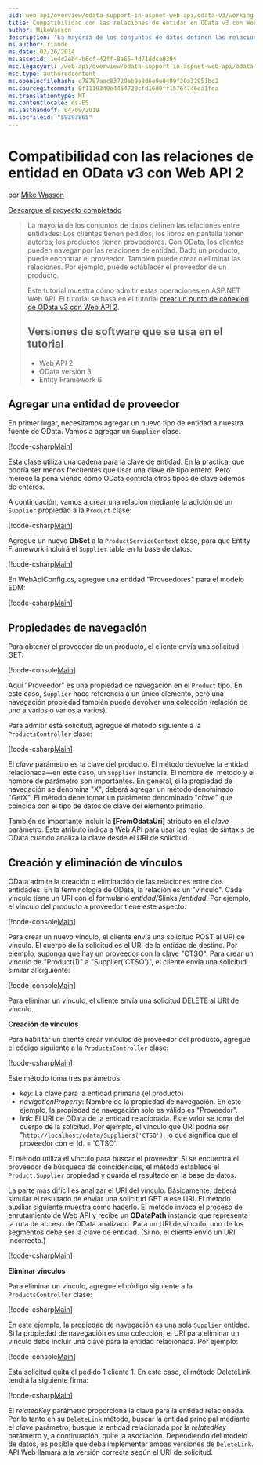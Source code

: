 ```yaml
---
uid: web-api/overview/odata-support-in-aspnet-web-api/odata-v3/working-with-entity-relations
title: Compatibilidad con las relaciones de entidad en OData v3 con Web API 2 | Microsoft Docs
author: MikeWasson
description: 'La mayoría de los conjuntos de datos definen las relaciones entre entidades: Los clientes tienen pedidos; los libros en pantalla tienen autores; los productos tienen proveedores. Uso de OData, los clientes pueden navegar a través de...'
ms.author: riande
ms.date: 02/26/2014
ms.assetid: 1e4c2eb4-b6cf-42ff-8a65-4d71ddca0394
msc.legacyurl: /web-api/overview/odata-support-in-aspnet-web-api/odata-v3/working-with-entity-relations
msc.type: authoredcontent
ms.openlocfilehash: c78787aac83720eb9e8d6e9e0499f30a31951bc2
ms.sourcegitcommit: 0f1119340e4464720cfd16d0ff15764746ea1fea
ms.translationtype: MT
ms.contentlocale: es-ES
ms.lasthandoff: 04/09/2019
ms.locfileid: "59393865"
---
```

# <a name="supporting-entity-relations-in-odata-v3-with-web-api-2"></a>Compatibilidad con las relaciones de entidad en OData v3 con Web API 2

por [Mike Wasson](https://github.com/MikeWasson)

[Descargue el proyecto completado](http://code.msdn.microsoft.com/ASPNET-Web-API-OData-cecdb524)

> La mayoría de los conjuntos de datos definen las relaciones entre entidades: Los clientes tienen pedidos; los libros en pantalla tienen autores; los productos tienen proveedores. Con OData, los clientes pueden navegar por las relaciones de entidad. Dado un producto, puede encontrar el proveedor. También puede crear o eliminar las relaciones. Por ejemplo, puede establecer el proveedor de un producto.
> 
> Este tutorial muestra cómo admitir estas operaciones en ASP.NET Web API. El tutorial se basa en el tutorial [crear un punto de conexión de OData v3 con Web API 2](creating-an-odata-endpoint.md).
> 
> ## <a name="software-versions-used-in-the-tutorial"></a>Versiones de software que se usa en el tutorial
> 
> 
> - Web API 2
> - OData versión 3
> - Entity Framework 6


## <a name="add-a-supplier-entity"></a>Agregar una entidad de proveedor

En primer lugar, necesitamos agregar un nuevo tipo de entidad a nuestra fuente de OData. Vamos a agregar un `Supplier` clase.

[!code-csharp[Main](working-with-entity-relations/samples/sample1.cs)]

Esta clase utiliza una cadena para la clave de entidad. En la práctica, que podría ser menos frecuentes que usar una clave de tipo entero. Pero merece la pena viendo cómo OData controla otros tipos de clave además de enteros.

A continuación, vamos a crear una relación mediante la adición de un `Supplier` propiedad a la `Product` clase:

[!code-csharp[Main](working-with-entity-relations/samples/sample2.cs)]

Agregue un nuevo **DbSet** a la `ProductServiceContext` clase, para que Entity Framework incluirá el `Supplier` tabla en la base de datos.

[!code-csharp[Main](working-with-entity-relations/samples/sample3.cs?highlight=9)]

En WebApiConfig.cs, agregue una entidad "Proveedores" para el modelo EDM:

[!code-csharp[Main](working-with-entity-relations/samples/sample4.cs?highlight=4)]

## <a name="navigation-properties"></a>Propiedades de navegación

Para obtener el proveedor de un producto, el cliente envía una solicitud GET:

[!code-console[Main](working-with-entity-relations/samples/sample5.cmd)]

Aquí "Proveedor" es una propiedad de navegación en el `Product` tipo. En este caso, `Supplier` hace referencia a un único elemento, pero una navegación propiedad también puede devolver una colección (relación de uno a varios o varios a varios).

Para admitir esta solicitud, agregue el método siguiente a la `ProductsController` clase:

[!code-csharp[Main](working-with-entity-relations/samples/sample6.cs)]

El *clave* parámetro es la clave del producto. El método devuelve la entidad relacionada&#8212;en este caso, un `Supplier` instancia. El nombre del método y el nombre de parámetro son importantes. En general, si la propiedad de navegación se denomina "X", deberá agregar un método denominado "GetX". El método debe tomar un parámetro denominado "*clave*" que coincida con el tipo de datos de clave del elemento primario.

También es importante incluir la **[FromOdataUri]** atributo en el *clave* parámetro. Este atributo indica a Web API para usar las reglas de sintaxis de OData cuando analiza la clave desde el URI de solicitud.

## <a name="creating-and-deleting-links"></a>Creación y eliminación de vínculos

OData admite la creación o eliminación de las relaciones entre dos entidades. En la terminología de OData, la relación es un "vínculo". Cada vínculo tiene un URI con el formulario *entidad*/$links /*entidad*. Por ejemplo, el vínculo del producto a proveedor tiene este aspecto:

[!code-console[Main](working-with-entity-relations/samples/sample7.cmd)]

Para crear un nuevo vínculo, el cliente envía una solicitud POST al URI de vínculo. El cuerpo de la solicitud es el URI de la entidad de destino. Por ejemplo, suponga que hay un proveedor con la clave "CTSO". Para crear un vínculo de "Product(1)" a "Supplier('CTSO')", el cliente envía una solicitud similar al siguiente:

[!code-console[Main](working-with-entity-relations/samples/sample8.cmd)]

Para eliminar un vínculo, el cliente envía una solicitud DELETE al URI de vínculo.

**Creación de vínculos**

Para habilitar un cliente crear vínculos de proveedor del producto, agregue el código siguiente a la `ProductsController` clase:

[!code-csharp[Main](working-with-entity-relations/samples/sample9.cs)]

Este método toma tres parámetros:

- *key*: La clave para la entidad primaria (el producto)
- *navigationProperty*: Nombre de la propiedad de navegación. En este ejemplo, la propiedad de navegación solo es válido es "Proveedor".
- *link*: El URI de OData de la entidad relacionada. Este valor se toma del cuerpo de la solicitud. Por ejemplo, el vínculo que URI podría ser "`http://localhost/odata/Suppliers('CTSO')`, lo que significa que el proveedor con el Id. = 'CTSO'.

El método utiliza el vínculo para buscar el proveedor. Si se encuentra el proveedor de búsqueda de coincidencias, el método establece el `Product.Supplier` propiedad y guarda el resultado en la base de datos.

La parte más difícil es analizar el URI del vínculo. Básicamente, deberá simular el resultado de enviar una solicitud GET a ese URI. El método auxiliar siguiente muestra cómo hacerlo. El método invoca el proceso de enrutamiento de Web API y recibe un **ODataPath** instancia que representa la ruta de acceso de OData analizado. Para un URI de vínculo, uno de los segmentos debe ser la clave de entidad. (Si no, el cliente envió un URI incorrecto.)

[!code-csharp[Main](working-with-entity-relations/samples/sample10.cs)]

**Eliminar vínculos**

Para eliminar un vínculo, agregue el código siguiente a la `ProductsController` clase:

[!code-csharp[Main](working-with-entity-relations/samples/sample11.cs)]

En este ejemplo, la propiedad de navegación es una sola `Supplier` entidad. Si la propiedad de navegación es una colección, el URI para eliminar un vínculo debe incluir una clave para la entidad relacionada. Por ejemplo:

[!code-console[Main](working-with-entity-relations/samples/sample12.cmd)]

Esta solicitud quita el pedido 1 cliente 1. En este caso, el método DeleteLink tendrá la siguiente firma:

[!code-csharp[Main](working-with-entity-relations/samples/sample13.cs)]

El *relatedKey* parámetro proporciona la clave para la entidad relacionada. Por lo tanto en su `DeleteLink` método, buscar la entidad principal mediante el *clave* parámetro, busque la entidad relacionada por la *relatedKey* parámetro y, a continuación, quite la asociación. Dependiendo del modelo de datos, es posible que deba implementar ambas versiones de `DeleteLink`. API Web llamará a la versión correcta según el URI de solicitud.

